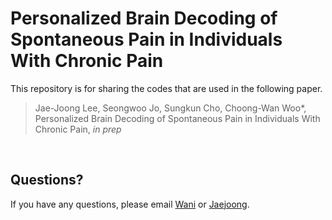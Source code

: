 # Personalized Brain Decoding of Spontaneous Pain in Individuals With Chronic Pain

This repository is for sharing the codes that are used in the following paper.

> Jae-Joong Lee, Seongwoo Jo, Sungkun Cho, Choong-Wan Woo\*, Personalized Brain Decoding of Spontaneous Pain in Individuals With Chronic Pain, _in prep_

<br>

## Questions?

If you have any questions, please email [Wani](mailto:choongwan.woo@gmail.com) or [Jaejoong](mailto:jaejoonglee92@gmail.com).
